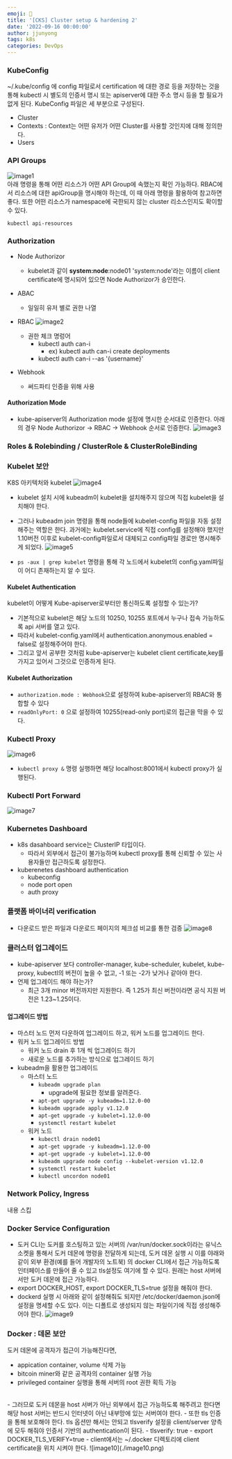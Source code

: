 ```yaml
---
emoji: 🧢
title: '[CKS] Cluster setup & hardening 2'
date: '2022-09-16 00:00:00'
author: jjunyong
tags: k8s
categories: DevOps
---
```


### KubeConfig 
~/.kube/config 에 config 파일로서 certification 에 대한 경로 등을 저장하는 것을 통해 kubectl 시 별도의 인증서 명시 또는 apiserver에 대한 주소 명시 등을 할 필요가 없게 된다. KubeConfig 파일은 세 부분으로 구성된다.
- Cluster
- Contexts : Context는 어떤 유저가 어떤 Cluster를 사용할 것인지에 대해 정의한다. 
- Users

### API Groups
![image1](./image1.png)
<br>
아래 명령을 통해 어떤 리소스가 어떤 API Group에 속했는지 확인 가능하다. RBAC에서 리소스에 대한 apiGroup을 명시해야 하는데, 이 때 아래 명령을 활용하여 참고하면 좋다. 또한 어떤 리소스가 namespace에 국한되지 않는 cluster 리소스인지도 확이할 수 있다. 
```bash
kubectl api-resources 
```
### Authorization
- Node Authorizor
  - kubelet과 같이 **system:node**:node01 'system:node'라는 이름이 client certificate에 명시되어 있으면 Node Authorizor가 승인한다. 
- ABAC
  - 일일히 유저 별로 권한 나열
- RBAC
  ![image2](./image2.png)
  - 권한 체크 명렁어
    - kubectl auth can-i 
      - ex) kubectl auth can-i create deployments
    - kubectl auth can-i --as '{username}'

- Webhook 
  - 써드파티 인증을 위해 사용 

#### Authorization Mode
- kube-apiserver의 Authorization mode 설정에 명시한 순서대로 인증한다. 아래의 경우 Node Authorizor -> RBAC -> Webhook 순서로 인증한다. 
![image3](./image3.png)

### Roles & Rolebinding / ClusterRole & ClusterRoleBinding

### Kubelet 보안
K8S 아키텍처와 kubelet 
![image4](./image4.png)

- kubelet 설치 시에 kubeadm이 kubelet을 설치해주지 않으며 직접 kubelet을 설치해야 한다.
- 그러나 kubeadm join 명령을 통해 node들에 kubelet-config 파일을 자동 설정해주는 역할은 한다. 과거에는 kubelet.service에 직접 config를 설정해야 했지만 1.10버전 이후로 kubelet-config파일로서 대체되고 config파일 경로만 명시해주게 되었다.
  ![image5](./image5.png)

- `ps -aux | grep kubelet` 명령을 통해 각 노드에서 kubelet의 config.yaml파일이 어디 존재하는지 알 수 있다. 

#### Kubelet Authentication
kubelet이 어떻게 Kube-apiserver로부터만 통신하도록 설정할 수 있는가?
- 기본적으로 kubelet은 해당 노드의 10250, 10255 포트에서 누구나 접속 가능하도록 api 서버를 열고 있다. 
- 따라서 kubelet-config.yaml에서 authentication.anonymous.enabled = false로 설정해주어야 한다. 
- 그리고 앞서 공부한 것처럼 kube-apiserver는 kubelet client certificate,key를 가지고 있어서 그것으로 인증하게 된다. 

#### Kubelet Authorization
- `authorization.mode : Webhook`으로 설정하여 kube-apiserver의 RBAC와 통합할 수 있다
- `readOnlyPort: 0` 으로 설정하여 10255(read-only port)로의 접근을 막을 수 있다. 


### Kubectl Proxy
![image6](./image6.png)
- `kubectl proxy &` 명령 실행하면 해당 localhost:8001에서 kubectl proxy가 실행된다. 
### Kubectl Port Forward
![image7](./image7.png)

### Kubernetes Dashboard
- k8s dasahboard service는 ClusterIP 타입이다. 
  - 따라서 외부에서 접근이 불가능하며 kubectl proxy를 통해 신뢰할 수 있는 사용자들만 접근하도록 설정한다. 
- kuberenetes dashboard authentication
  - kubeconfig
  - node port open 
  - auth proxy

### 플랫폼 바이너리 verification
- 다운로드 받은 파일과 다운로드 페이지의 체크섬 비교를 통한 검증
![image8](./image8.png)

### 클러스터 업그레이드
- kube-apiserver 보다 controller-manager, kube-scheduler, kubelet, kube-proxy, kubectl의 버전이 높을 수 없고, -1 또는 -2가 낮거나 같아야 한다.
- 언제 업그레이드 해야 하는가? 
  - 최근 3개 minor 버전까지만 지원한다. 즉 1.25가 최신 버전이라면 공식 지원 버전은 1.23~1.25이다. 

#### 업그레이드 방법
- 마스터 노드 먼저 다운하여 업그레이드 하고, 워커 노드를 업그레이드 한다. 
- 워커 노드 업그레이드 방법
  - 워커 노드 drain 후  1개 씩 업그레이드 하기 
  - 새로운 노드를 추가하는 방식으로 업그레이드 하기 
- kubeadm을 활용한 업그레이드 
  - 마스터 노드 
    - `kubeadm upgrade plan`
      - upgrade에 필요한 정보를 알려준다. 
    - `apt-get upgrade -y kubeadm=1.12.0-00`
    - `kubeadm upgrade apply v1.12.0`
    - `apt-get upgrade -y kubelet=1.12.0-00`
    - `systemctl restart kubelet`
  - 워커 노드
    - `kubectl drain node01`
    - `apt-get upgrade -y kubeadm=1.12.0-00`
    - `apt-get upgrade -y kubelet=1.12.0-00`
    - `kubeadm upgrade node config --kubelet-version v1.12.0`
    - `systemctl restart kubelet`
    - `kubectl uncordon node01`

### Network Policy, Ingress
내용 스킵

### Docker Service Configuration
- 도커 CLI는 도커를 호스팅하고 있는 서버의 /var/run/docker.sock이라는 유닉스 소켓을 통해서 도커 데몬에 명령을 전달하게 되는데, 도커 데몬 실행 시 이를 야래와 같이 외부 환경(예를 들어 개발자의 노트북) 의 docker CLI에서 접근 가능하도록 인터페이스를 만들어 줄 수 있고 tls설정도 여기에 할 수 있다. 원래는 host 서버에서만 도커 데몬에 접근 가능하다. 
- export DOCKER_HOST, export DOCKER_TLS=true 설정을 해줘야 한다. 
- dockerd 실행 시 아래와 같이 설정해줘도 되지만 /etc/docker/daemon.json에 설정을 명세할 수도 있다. 이는 디폴트로 생성되지 않는 파일이기에 직접 생성해주어야 한다. 
![image9](./image9.png)

### Docker : 데몬 보안
도커 데몬에 공격자가 접근이 가능해진다면, 
- appication container, volume 삭제 가능
- bitcoin miner와 같은 공격자의 container 실행 가능
- privileged container 실행을 통해 서버의 root 권한 획득 가능
<br>
- 그러므로 도커 데몬을 host 서버가 아닌 외부에서 접근 가능하도록 해주려고 한다면 해당 host 서버는 반드시 인터넷이 아닌 내부망에 있는 서버여야 한다.
- 또한 tls 인증을 통해 보호해야 한다. tls 옵션만 해서는 안되고 tlsverify 설정을 client/server 양측에 모두 해줘야 인증서 기반의 authentication이 된다. 
  - tlsverify: true
  - export DOCKER_TLS_VERIFY=true
- client에서는 ~/.docker 디렉토리에 client certificate을 위치 시켜야 한다. 
![image10](./image10.png)